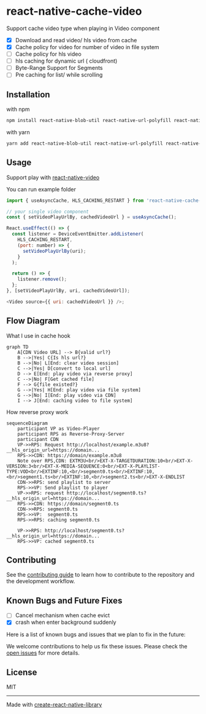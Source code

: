 # react-native-cache-video

Support cache video type when playing in Video component

- [x] Download and read video/ hls video from cache
- [x] Cache policy for video for number of video in file system
- [ ] Cache policy for hls video
- [ ] hls caching for dynamic url ( cloudfront)
- [ ] Byte-Range Support for Segments
- [ ] Pre caching for list/ while scrolling

## Installation

with npm

```sh
npm install react-native-blob-util react-native-url-polyfill react-native-cache-video
```

with yarn

```sh
yarn add react-native-blob-util react-native-url-polyfill react-native-cache-video
```

## Usage

Support play with [react-native-video](https://github.com/react-native-video/react-native-video.git)

You can run example folder

```js
import { useAsyncCache, HLS_CACHING_RESTART } from 'react-native-cache-video';

// your single video component
const { setVideoPlayUrlBy, cachedVideoUrl } = useAsyncCache();

React.useEffect(() => {
  const listener = DeviceEventEmitter.addListener(
    HLS_CACHING_RESTART,
    (port: number) => {
      setVideoPlayUrlBy(uri);
    }
  );

  return () => {
    listener.remove();
  };
}, [setVideoPlayUrlBy, uri, cachedVideoUrl]);

<Video source={{ uri: cachedVideoUrl }} />;
```

## Flow Diagram

What I use in cache hook

```mermaid
graph TD
    A[CDN Video URL] --> B{valid url?}
    B -->|Yes| C{Is hls url?}
    B -->|No| L[End: clear video session]
    C -->|Yes| D[convert to local url]
    D --> E[End: play video via reverse proxy]
    C -->|No| F[Get cached file]
    F --> G{file existed?}
    G -->|Yes| H[End: play video via file system]
    G -->|No| I[End: play video via CDN]
    I --> J[End: caching video to file system]
```

How reverse proxy work

```mermaid
sequenceDiagram
    participant VP as Video-Player
    participant RPS as Reverse-Proxy-Server
    participant CDN
    VP->>RPS: Request http://localhost/example.m3u8?__hls_origin_url=https://domain...
    RPS->>CDN: https://domain/example.m3u8
    Note over RPS,CDN: EXTM3U<br/>EXT-X-TARGETDURATION:10<br/>EXT-X-VERSION:3<br/>EXT-X-MEDIA-SEQUENCE:0<br/>EXT-X-PLAYLIST-TYPE:VOD<br/>EXTINF:10,<br/>segment0.ts<br/>EXTINF:10,<br/>segment1.ts<br/>EXTINF:10,<br/>segment2.ts<br/>EXT-X-ENDLIST
    CDN->>RPS: send playlist to server
    RPS->>VP: Send playlist to player
    VP->>RPS: request http://localhost/segment0.ts?__hls_origin_url=https://domain...
    RPS->>CDN: https://domain/segment0.ts
    CDN->>RPS: segment0.ts
    RPS->>VP:  segment0.ts
    RPS->>RPS: caching segment0.ts

    VP->>RPS: http://localhost/segment0.ts?__hls_origin_url=https://domain...
    RPS->>VP: cached segment0.ts

```

## Contributing

See the [contributing guide](CONTRIBUTING.md) to learn how to contribute to the repository and the development workflow.

## Known Bugs and Future Fixes

- [ ] Cancel mechanism when cache evict
- [x] crash when enter background suddenly

Here is a list of known bugs and issues that we plan to fix in the future:

We welcome contributions to help us fix these issues. Please check the [open issues](link_to_your_issues_page) for more details.

## License

MIT

---

Made with [create-react-native-library](https://github.com/callstack/react-native-builder-bob)
